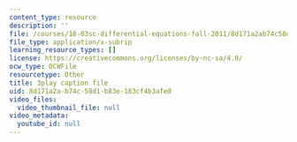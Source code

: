 ```yaml
---
content_type: resource
description: ''
file: /courses/18-03sc-differential-equations-fall-2011/8d171a2ab74c58d1b83e183cf4b3afe0_Y9_zrupnz0Q.vtt
file_type: application/x-subrip
learning_resource_types: []
license: https://creativecommons.org/licenses/by-nc-sa/4.0/
ocw_type: OCWFile
resourcetype: Other
title: 3play caption file
uid: 8d171a2a-b74c-58d1-b83e-183cf4b3afe0
video_files:
  video_thumbnail_file: null
video_metadata:
  youtube_id: null
---
```

